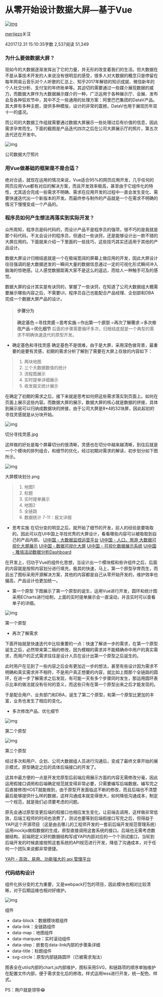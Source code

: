 # 从零开始设计数据大屏—基于Vue

[![img](https://cdn2.jianshu.io/assets/default_avatar/13-394c31a9cb492fcb39c27422ca7d2815.jpg)](https://www.jianshu.com/u/30c0e1581c40)

[merjiezo](https://www.jianshu.com/u/30c0e1581c40)关注

42017.12.31 15:10:35字数 2,537阅读 51,349

### 为什么要做数据大屏？

现如今的大数据逐渐发挥出了它的力量，并无形的改变着我们的生活。但大数据在不是从事技术开发的人来说没有很明显的感受，很多人对大数据的概念只是停留在每年网易云音乐对个人听歌的汇总上、知乎2017年解锁的知识成就、微信新年的个人社交分析、支付宝的年终账单等。其迫切的需要通过一些媒介展现数据的威力，而数据大屏作为大数据展示媒介的一种，广泛运用于各种展示厅、会展、发布会及各种狂欢节中，其中不乏一些通用的处理方案：阿里巴巴集团的DataV产品。其大屏有多种主题，提供多种模版，设计的非常的震撼，DataV也用于展现历年双十一的盛况。

而公司的大数据工作组就需要通过数据大屏展示一些处理过后有价值的信息，因此需求孕育而生。下面的截图是产品迭代四次之后在公司大屏展示厅的照片，第五次迭代还在开发中。

![img](https://upload-images.jianshu.io/upload_images/1798665-d93eae4c4e6dbd9d.jpg?imageMogr2/auto-orient/strip|imageView2/2/w/1200/format/webp)

公司数据大厅照片

### 用Vue做基础的框架是不是合适？

绝对合适，就现在运用的情况来说，Vue适合95%的网页应用开发，几乎任何的网页应用Vue都有对应的解决方案，而且开发效率极高，甚至由于它组件化的特性，尤其适合完成一些需求不明确、需求在应用开发的过程中一直会发生变化、需要快速迭代出一个新版本的开发。而最终参与制作的产品就是一个在需求不明确的情况下慢慢变成一个产品的。

### 程序员如何产生想法再落实到实际开发？

众所周知，程序员是码代码的，而设计产品不是程序员的强项，很不巧的是我就是那个码代码，不太会设计的程序员，但通过一些诀窍，还是能够设计出一款不错的大屏应用的。下面就来介绍一下里面的一些技巧，这些技巧其实还适用于其他的产品设计。

数据大屏设计归根结底就是一个在极端宽阔的屏幕上做应用的开发，因此大屏设计往往强调的是大数据迸发的一瞬间大量的数据信息通过一定的可视化形式瞬间冲入脑海的惊艳感。让人感觉数据距离大家不是这么的遥远，而给人一种触手可及的感觉。

数据大屏的设计其实是有诀窍的，掌握了一些诀窍，在知道了公司大数据组大概需要展示哪些内容之后，不需要UI，程序员自己也能配合产品经理、企划部和DBA完成一个数据大屏产品的设计。

> #### 步骤分为
>
> **确定基色**->**寻找灵感**->**思考实施**->**作出第一个原型**->**再次了解需求**->**多次修改产品**->**优化细节**
> 后面的步骤需要循环多次，归根结底就是一个典型的需求不明确快速迭代的原型开发。

- 确定基色和寻找灵感
  确定基色不是很难，由于是大屏，采用深色做背景，最重要的是要有灵感，初期的需求分析了解到了需要在大屏上存放的内容如下：

> 1. 两块地图
> 2. 三个大数据数值的统计
> 3. 流程图展示
> 4. 实时提单详细展示
> 5. 收发报文统计展示

在确定了初期的需求之后，接下来就是思考如何把这些需求落实到页面上。如何在页面上展示这些内容。而数据大屏的展示，数据大屏的核心就是数据的拼接，具体到展示层可以归纳成数据块的拼接，由于公司大屏是8*4的32块屏，因此起初的寻找灵感就是从分块开始。

![img](https://upload-images.jianshu.io/upload_images/1798665-453951a26caad432.jpg?imageMogr2/auto-orient/strip|imageView2/2/w/1200/format/webp)

切分寻找灵感.jpg

这样做的好处是每个屏幕切分的很清晰，灵感也在切分中越来越清晰，到往后就是一个个模块的排列组合，和细节的优化，经过初期对需求的解读，初步划分如下图所示。

![img](https://upload-images.jianshu.io/upload_images/1798665-445c14422dc2dbac.png?imageMogr2/auto-orient/strip|imageView2/2/w/1200/format/webp)

大屏模块划分.png

> 1. 地图1
> 2. 标题
> 3. 实时提单展示
> 4. 地图2
> 5. 全链路
> 6. 数据统计
>    7-11：报文详细

- 思考实施
  在切分变的明显之后，就开始了细节的开发，前人的经验是要吸取的。因此可以在UI中国上寻找优秀的大屏设计，看看哪些内容可以被吸取到自己的产品内部。
  [UI中国 - 大数据监控运营平台](https://link.jianshu.com/?t=http%3A%2F%2Fwww.ui.cn%2Fdetail%2F273424.html)
  [UI中国 - 人口、旅游 大数据可视化大屏展示](https://link.jianshu.com/?t=http%3A%2F%2Fwww.ui.cn%2Fdetail%2F302087.html)
  [UI中国 - 数据可视化大屏](https://link.jianshu.com/?t=http%3A%2F%2Fwww.ui.cn%2Fdetail%2F230544.html)
  [UI中国 - 可视化数据展示系统](https://link.jianshu.com/?t=http%3A%2F%2Fwww.ui.cn%2Fdetail%2F215404.html)
  [UI中国 - 雅培活动数据分析Dashboard
  ](https://link.jianshu.com/?t=http%3A%2F%2Fwww.ui.cn%2Fdetail%2F160819.html)

在开发上，归功于Vue的组件化思想，当设计出一个模块框和些许组件之后，后面的内容就是按照内容划分进行填充，极其的快速，马上，第一个原型孕育而生，而且出了图标采用开源解决方案，其他的内容都是自己从零开始开发的，维护效率也偏高，产品设计也更加统一。

- 第一个原型
  下图展示了第一个原型的诞生，运用Vue进行开发，圆环和统计图采用ECharts进行绘制，上面的实时提单展示会一直滚动，并且实时可以查看单子的详细。

![img](https://upload-images.jianshu.io/upload_images/1798665-32a0aeb3bae9733a.jpg?imageMogr2/auto-orient/strip|imageView2/2/w/1200/format/webp)

第一个原型

- 再次了解需求

下面开始就是快速迭代中比较重要的一点：快速了解进一步的需求，在第一个原型诞生之后，必然带来第二稿的修改，因为模糊的需求并不能精确命中用户的真实需求，而用户的正式需求往往是设计人员在设计出第一个原型之后诞生的。

此时用户在见到了一些内容之后会有更加近一步的想法，甚至有些设计因为需求不明确和真实需求并不相符，不是用户真正想要的内容，就比如上图那个全链路的圆环，在进一步了解需求之后发现，有可能一天有多个步骤同时发生，那运用圆环表示比率的做法就没有任何的意义，而这些只有在第一个原型出来之后才能发现的。

于是配合用户、业务部门和DBA，诞生了第二个原型，和第一个原型比更加的丰富，业务也发生了相应的变化。

- 多次修改产品、优化细节

![img](https://upload-images.jianshu.io/upload_images/1798665-cc7c93694ee3ed5b.jpg?imageMogr2/auto-orient/strip|imageView2/2/w/1200/format/webp)

第二个原型

![img](https://upload-images.jianshu.io/upload_images/1798665-7bfdefeede187fa0.jpg?imageMogr2/auto-orient/strip|imageView2/2/w/1200/format/webp)

第三个原型

经过多次和用户、企划、公司大数据组人员进行沟通后，变成了最终文章开始的展示模式，原型确定之后的具体后端接口的开发了。

这其中最方便的一点是开发完原型后前端应用展示方面的内容无需修改分毫，因此运用假接口调用和后端确定规范就变得非常必要，只需要编写后端数据，编写完之后直接修改HOST就能做到，由于原型开发面临这不断的修改，而且后端也不清楚最后能够提供什么样的数据，这样沟通成本就变得很大，如何降低沟通成本，制定一个规范，就是我们必须要考虑的问题。

原先会通过原型变更后端的假接口也相应发生变化，让前端去调用，这样做非常低效，后端工程师的时间也浪费了，测试也要等到后端假接口写完之后，但得益于YAPI这个开源项目（这是由去哪儿的工程师开发的一套前后端开发规范管理系统）运用mockjs做假数据的生成，原型直接调用这套系统的接口。后端也无需考虑数据结构，前端把定义好的数据结构写成YAPI内部对应的一个个测试接口，当轮到后端开发的时候直接按照这套系统的API规范进行开发，降低了沟通成本，对于任何一个团队来说都非常便捷。

[YAPI - 高效、易用、功能强大的 api 管理平台](https://link.jianshu.com/?t=https%3A%2F%2Fyapi.ymfe.org%2F)

### 代码结构设计

组件化拆分变的尤为重要，又是webpack打包的项目，因此模块也相对比较清晰，对于后期运维也相对好维护。

![img](https://upload-images.jianshu.io/upload_images/1798665-919288701538d383.png?imageMogr2/auto-orient/strip|imageView2/2/w/434/format/webp)

组件

- data-block：数据模块框组件
- data-link：全链路组件
- data-map：地图组件
- data-marquee：实时滚动组件
- data-step：嵌套在data-link内部的步骤条详细
- data-title：标题组件
- svg-circle：原型内部链路圆环（已被需求淘汰）

图表全在utils内部的chart.js内部维护，图标采用SVG，和链路项的顺序单独维护在配置文件内部，便于需求变化后的修改。样式运用less进行开发，统一配色、样式。

PS：用户就是领导😂